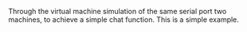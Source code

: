 Through the virtual machine simulation of the same serial port two machines, to achieve a simple chat function.
This is a simple example.

